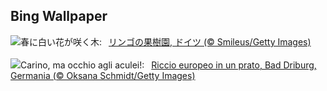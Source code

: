 ## Bing Wallpaper
![](https://www.bing.com/th?id=OHR.SpringApple_JA-JP3983835058_UHD.jpg&w=1000)春に白い花が咲く木:&nbsp;&ensp;[リンゴの果樹園, ドイツ (© Smileus/Getty Images)](https://www.bing.com/th?id=OHR.SpringApple_JA-JP3983835058_UHD.jpg)
<br><br/>
![](https://www.bing.com/th?id=OHR.HedgehogMeadow_IT-IT3829622276_UHD.jpg&w=1000)Carino, ma occhio agli aculei!:&nbsp;&ensp;[Riccio europeo in un prato, Bad Driburg, Germania (© Oksana Schmidt/Getty Images)](https://www.bing.com/th?id=OHR.HedgehogMeadow_IT-IT3829622276_UHD.jpg)
<br><br/>
